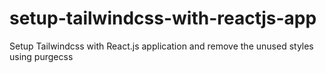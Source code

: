 # setup-tailwindcss-with-reactjs-app
Setup Tailwindcss with React.js application and remove the unused styles using purgecss
